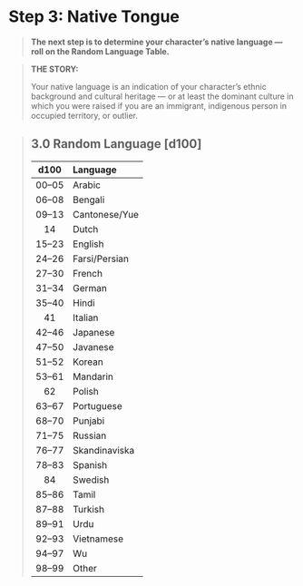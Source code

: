 # Step 3: Native Tongue

<div class="no-margin">
<blockquote class="header-bg">

**The next step is to determine your character’s native language — roll on the Random Language Table.**

</blockquote>

<blockquote>

**THE STORY:**

Your native language is an indication of your character’s ethnic background and cultural heritage — or at least the dominant culture in which you were raised if you are an immigrant, indigenous person in occupied territory, or outlier.

</blockquote>
</div>

<blockquote class="table">

## 3.0 Random Language \[d100\]

<div class="tnw1">

<!--sort-->
| d100<!--sort-roll--> | Language<!--sort-by--> |
| :------------------: | :--------------------- |
|        00–05         | Arabic                 |
|        06–08         | Bengali                |
|        09–13         | Cantonese/Yue          |
|          14          | Dutch                  |
|        15–23         | English                |
|        24–26         | Farsi/Persian          |
|        27–30         | French                 |
|        31–34         | German                 |
|        35–40         | Hindi                  |
|          41          | Italian                |
|        42–46         | Japanese               |
|        47–50         | Javanese               |
|        51–52         | Korean                 |
|        53–61         | Mandarin               |
|          62          | Polish                 |
|        63–67         | Portuguese             |
|        68–70         | Punjabi                |
|        71–75         | Russian                |
|        76–77         | Skandinaviska          |
|        78–83         | Spanish                |
|          84          | Swedish                |
|        85–86         | Tamil                  |
|        87–88         | Turkish                |
|        89–91         | Urdu                   |
|        92–93         | Vietnamese             |
|        94–97         | Wu                     |
|        98–99         | Other<!--sort-fixed--> |

</div>
</blockquote>

